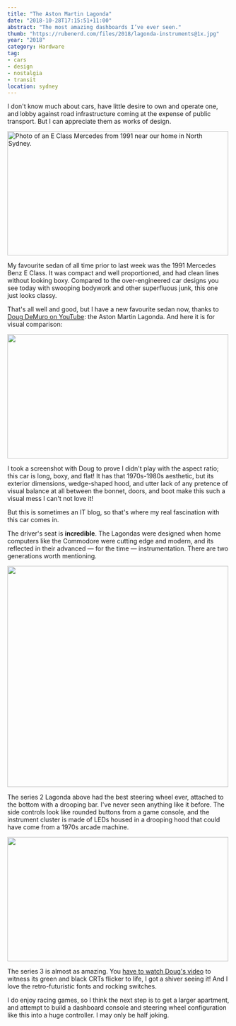 ```yaml
---
title: "The Aston Martin Lagonda"
date: "2018-10-28T17:15:51+11:00"
abstract: "The most amazing dashboards I’ve ever seen."
thumb: "https://rubenerd.com/files/2018/lagonda-instruments@1x.jpg"
year: "2018"
category: Hardware
tag:
- cars
- design
- nostalgia
- transit
location: sydney
---
```

I don't know much about cars, have little desire to own and operate one, and lobby against road infrastructure coming at the expense of public transport. But I can appreciate them as works of design.

<p><img src="https://rubenerd.com/files/2018/photo-eclass@1x.jpg" srcset="https://rubenerd.com/files/2018/photo-eclass@1x.jpg 1x, https://rubenerd.com/files/2018/photo-eclass@2x.jpg 2x" alt="Photo of an E Class Mercedes from 1991 near our home in North Sydney." style="width:500px; height:281px;" /></p>

My favourite sedan of all time prior to last week was the 1991 Mercedes Benz E Class. It was compact and well proportioned, and had clean lines without looking boxy. Compared to the over-engineered car designs you see today with swooping bodywork and other superfluous junk, this one just looks classy.
 
That's all well and good, but I have a new favourite sedan now, thanks to [Doug DeMuro on YouTube]\: the Aston Martin Lagonda. And here it is for visual comparison:

<p><img src="https://rubenerd.com/files/2018/lagonda-exterior@1x.jpg" srcset="https://rubenerd.com/files/2018/lagonda-exterior@1x.jpg 1x, https://rubenerd.com/files/2018/lagonda-exterior@2x.jpg 2x" alt="" style="width:500px; height:281px;" /></p>

I took a screenshot with Doug to prove I didn't play with the aspect ratio; this car is long, boxy, and flat! It has that 1970s-1980s aesthetic, but its exterior dimensions, wedge-shaped hood, and utter lack of any pretence of visual balance at all between the bonnet, doors, and boot make this such a visual mess I can't not love it!

But this is sometimes an IT blog, so that's where my real fascination with this car comes in.

The driver's seat is **incredible**. The Lagondas were designed when home computers like the Commodore were cutting edge and modern, and its reflected in their advanced — for the time — instrumentation. There are two generations worth mentioning.

<p><img src="https://rubenerd.com/files/2018/lagonda-model2@1x.jpg" srcset="https://rubenerd.com/files/2018/lagonda-model2@1x.jpg 1x, https://rubenerd.com/files/2018/lagonda-model2@2x.jpg 2x" alt="" style="width:500px" /></p>

The series 2 Lagonda above had the best steering wheel ever, attached to the bottom with a drooping bar. I've never seen anything like it before. The side controls look like rounded buttons from a game console, and the instrument cluster is made of LEDs housed in a drooping hood that could have come from a 1970s arcade machine.

<p><img src="https://rubenerd.com/files/2018/lagonda-instruments@1x.jpg" srcset="https://rubenerd.com/files/2018/lagonda-instruments@1x.jpg 1x, https://rubenerd.com/files/2018/lagonda-instruments@2x.jpg 2x" alt="" style="width:500px; height:281px;" /></p>

The series 3 is almost as amazing. You [have to watch Doug's video] to witness its green and black CRTs flicker to life, I got a shiver seeing it! And I love the retro-futuristic fonts and rocking switches.

I do enjoy racing games, so I think the next step is to get a larger apartment, and attempt to build a dashboard console and steering wheel configuration like this into a huge controller. I may only be half joking.

[Doug DeMuro on YouTube]: https://www.youtube.com/watch?v=QP07Jq5b88M
[have to watch Doug's video]: https://www.youtube.com/watch?v=QP07Jq5b88M

